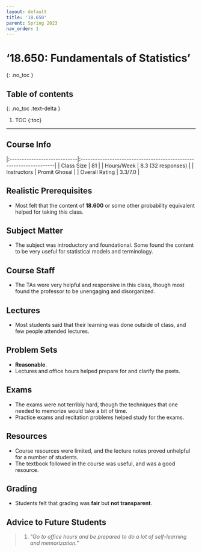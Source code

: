 ```yaml
---
layout: default
title: '18.650'
parent: Spring 2023
nav_order: 1
---
```


# ‘18.650: Fundamentals of Statistics’
{: .no_toc }

## Table of contents
{: .no_toc .text-delta }

1. TOC
{:toc}

---

## Course Info

|:----------------------------|:-------------------------------------------------------------------|
| Class Size    		| 81                                                            		|
| Hours/Week        	| 8.3 (32 responses)                                          	| 
| Instructors         	| Promit Ghosal					|
| Overall Rating	| 3.3/7.0						|

## Realistic Prerequisites
* Most felt that the content of **18.600** or some other probability equivalent helped for taking this class.

## Subject Matter
* The subject was introductory and foundational. Some found the content to be very useful for statistical models and terminology.

## Course Staff
* The TAs were very helpful and responsive in this class, though most found the professor to be unengaging and disorganized.

## Lectures
* Most students said that their learning was done outside of class, and few people attended lectures.

## Problem Sets
* **Reasonable**.
*  Lectures and office hours helped prepare for and clarify the psets.

## Exams
* The exams were not terribly hard, though the techniques that one needed to memorize would take a bit of time.
* Practice exams and recitation problems helped study for the exams.

## Resources
* Course resources were limited, and the lecture notes proved unhelpful for a number of students.
* The textbook followed in the course was useful, and was a good resource.

## Grading
* Students felt that grading was **fair** but **not transparent**.

## Advice to Future Students
> 1. *"Go to office hours and be prepared to do a lot of self-learning and memorization."*
